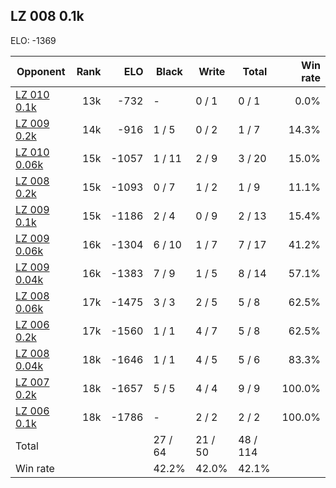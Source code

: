 ## LZ 008 0.1k ##

ELO: -1369

Opponent | Rank | ELO | Black | Write | Total | Win rate
---------|-----:|----:|-------|-------|-------|-------:
[LZ 010 0.1k](LZ%20010%200.1k.md) | 13k | -732 | - | 0 / 1 | 0 / 1 | 0.0%
[LZ 009 0.2k](LZ%20009%200.2k.md) | 14k | -916 | 1 / 5 | 0 / 2 | 1 / 7 | 14.3%
[LZ 010 0.06k](LZ%20010%200.06k.md) | 15k | -1057 | 1 / 11 | 2 / 9 | 3 / 20 | 15.0%
[LZ 008 0.2k](LZ%20008%200.2k.md) | 15k | -1093 | 0 / 7 | 1 / 2 | 1 / 9 | 11.1%
[LZ 009 0.1k](LZ%20009%200.1k.md) | 15k | -1186 | 2 / 4 | 0 / 9 | 2 / 13 | 15.4%
[LZ 009 0.06k](LZ%20009%200.06k.md) | 16k | -1304 | 6 / 10 | 1 / 7 | 7 / 17 | 41.2%
[LZ 009 0.04k](LZ%20009%200.04k.md) | 16k | -1383 | 7 / 9 | 1 / 5 | 8 / 14 | 57.1%
[LZ 008 0.06k](LZ%20008%200.06k.md) | 17k | -1475 | 3 / 3 | 2 / 5 | 5 / 8 | 62.5%
[LZ 006 0.2k](LZ%20006%200.2k.md) | 17k | -1560 | 1 / 1 | 4 / 7 | 5 / 8 | 62.5%
[LZ 008 0.04k](LZ%20008%200.04k.md) | 18k | -1646 | 1 / 1 | 4 / 5 | 5 / 6 | 83.3%
[LZ 007 0.2k](LZ%20007%200.2k.md) | 18k | -1657 | 5 / 5 | 4 / 4 | 9 / 9 | 100.0%
[LZ 006 0.1k](LZ%20006%200.1k.md) | 18k | -1786 | - | 2 / 2 | 2 / 2 | 100.0%
Total | | | 27 / 64 | 21 / 50 | 48 / 114 | 
Win rate| | | 42.2% | 42.0% | 42.1% | 
